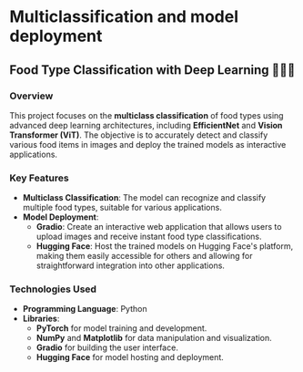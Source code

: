 # Multiclassification and model deployment
## Food Type Classification with Deep Learning 🍕🥗🍣

### Overview
This project focuses on the **multiclass classification** of food types using advanced deep learning architectures, including **EfficientNet** and **Vision Transformer (ViT)**. The objective is to accurately detect and classify various food items in images and deploy the trained models as interactive applications.

### Key Features
- **Multiclass Classification**: The model can recognize and classify multiple food types, suitable for various applications.
- **Model Deployment**: 
  - **Gradio**: Create an interactive web application that allows users to upload images and receive instant food type classifications.
  - **Hugging Face**: Host the trained models on Hugging Face's platform, making them easily accessible for others and allowing for straightforward integration into other applications.

### Technologies Used
- **Programming Language**: Python
- **Libraries**: 
  - **PyTorch** for model training and development.
  - **NumPy** and **Matplotlib** for data manipulation and visualization.
  - **Gradio** for building the user interface.
  - **Hugging Face** for model hosting and deployment.
